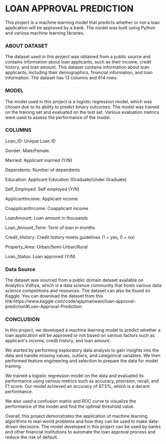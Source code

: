 <h1>LOAN APPROVAL PREDICTION</h1>
This project is a machine learning model that predicts whether or not a loan application will be approved by a bank. The model was built using Python and various machine learning libraries.
<h3>ABOUT DATASET</h3>
The dataset used in this project was obtained from a public source and contains information about loan applicants, such as their income, credit history, and loan amount. This dataset contains information about loan applicants, including their demographics, financial information, and loan information. The dataset has 13 columns and 614 rows.
<h3>MODEL</h3>
The model used in this project is a logistic regression model, which was chosen due to its ability to predict binary outcomes. The model was trained on the training set and evaluated on the test set. Various evaluation metrics were used to assess the performance of the model.
<h3>COLUMNS</h3>

Loan_ID: Unique Loan ID

Gender: Male/Female

Married: Applicant married (Y/N)

Dependents: Number of dependents

Education: Applicant Education (Graduate/Under Graduate)

Self_Employed: Self employed (Y/N)

ApplicantIncome: Applicant income

CoapplicantIncome: Coapplicant income

LoanAmount: Loan amount in thousands

Loan_Amount_Term: Term of loan in months

Credit_History: Credit history meets guidelines (1 = yes, 0 = no)

Property_Area: Urban/Semi-Urban/Rural

Loan_Status: Loan approved (Y/N)
<h3>Data Source</h3>
The dataset was sourced from a public domain dataset available on Analytics Vidhya, which is a data science community that hosts various data science competitions and resources. The dataset can also be found on Kaggle.
You can download the dataset from this link:https://www.kaggle.com/code/ajaymanwani/loan-approval-prediction#Loan-Approval-Prediction:
<h3>CONCLUSION</h3>
In this project, we developed a machine learning model to predict whether a loan application will be approved or not based on various factors such as applicant's income, credit history, and loan amount.

We started by performing exploratory data analysis to gain insights into the data and handle missing values, outliers, and categorical variables. We then performed feature engineering and selection to prepare the data for model training.

We trained a logistic regression model on the data and evaluated its performance using various metrics such as accuracy, precision, recall, and F1 score. Our model achieved an accuracy of 87.5%, which is a decent performance.

We also used a confusion matrix and ROC curve to visualize the performance of the model and find the optimal threshold value.

Overall, this project demonstrates the application of machine learning algorithms to real-world problems and how they can be used to make data-driven decisions. The model developed in this project can be used by banks and other financial institutions to automate the loan approval process and reduce the risk of default.
